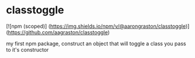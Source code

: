 # classtoggle
[![npm (scoped)]
(https://img.shields.io/npm/v/@aarongraston/classtoggle)]
(https://github.com/aagraston/classtoggle)

my first npm package, construct an object that will toggle a class you pass to it's constructor
